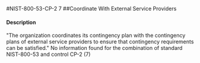 #NIST-800-53-CP-2 7
##Coordinate  With External Service Providers
#### Description
"The organization coordinates its contingency plan with the contingency plans of external service providers to ensure that contingency requirements can be satisfied."
No information found for the combination of standard NIST-800-53 and control CP-2 (7)
